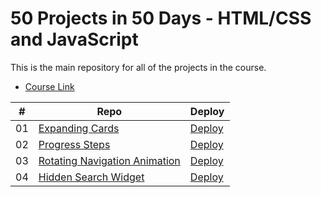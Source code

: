 # 50 Projects in 50 Days - HTML/CSS and JavaScript

This is the main repository for all of the projects in the course.

-   [Course Link](https://www.udemy.com/course/50-projects-50-days)

|  #  | Repo                                                                                                                     | Deploy                                                                         |
| :-: | --------------------------------------------------------------------------------------------------------------------------- | --------------------------------------------------------------------------------- |
| 01  | [Expanding Cards](https://github.com/alejandroszg/01-expanding-cards)                             | [Deploy](https://alejandroszg.github.io/01-expanding-cards/)               |
| 02  | [Progress Steps](https://github.com/alejandroszg/02-progress-steps)                             | [Deploy](https://alejandroszg.github.io/02-progress-steps/)               |
| 03  | [Rotating Navigation Animation](https://github.com/alejandroszg/03-rotating-navigation)                             | [Deploy](https://alejandroszg.github.io/03-rotating-navigation/)               |
| 04  | [Hidden Search Widget](https://github.com/alejandroszg/04-hidden-search-widget)                             | [Deploy](https://alejandroszg.github.io/04-hidden-search-widget/)               |